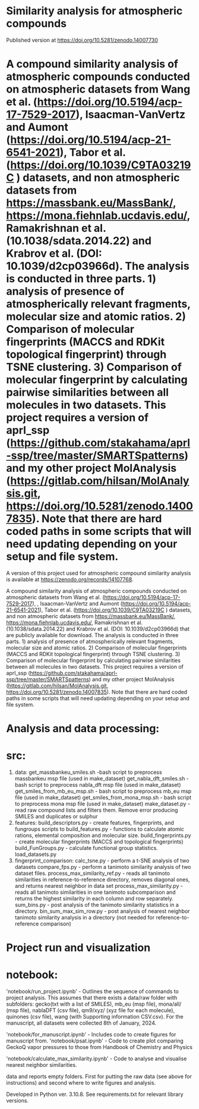 # Similarity analysis for atmospheric compounds 


Published version at https://doi.org/10.5281/zenodo.14007730


A compound similarity analysis of atmospheric compounds conducted on atmospheric datasets from Wang et al. (https://doi.org/10.5194/acp-17-7529-2017), Isaacman-VanVertz and Aumont (https://doi.org/10.5194/acp-21-6541-2021), Tabor et al. (https://doi.org/10.1039/C9TA03219C ) datasets, and non atmospheric datasets from https://massbank.eu/MassBank/, https://mona.fiehnlab.ucdavis.edu/, Ramakrishnan et al. (10.1038/sdata.2014.22) and Krabrov et al. (DOI: 10.1039/d2cp03966d). The analysis is conducted in three parts. 1) analysis of presence of atmospherically relevant fragments, molecular size and atomic ratios. 2) Comparison of molecular fingerprints (MACCS and RDKit topological fingerprint) through TSNE clustering. 3) Comparison of molecular fingerprint by calculating pairwise similarities between all molecules in two datasets. This project requires a version of aprl_ssp (https://github.com/stakahama/aprl-ssp/tree/master/SMARTSpatterns) and my other project MolAnalysis (https://gitlab.com/hilsan/MolAnalysis.git, https://doi.org/10.5281/zenodo.14007835). Note that there are hard coded paths in some scripts that will need updating depending on your setup and file system.
=======
A version of this project used for atmospheric compound similarity analysis is available at https://zenodo.org/records/14107768.

A compound similarity analysis of atmospheric compounds conducted on atmospheric datasets from Wang et al. (https://doi.org/10.5194/acp-17-7529-2017), , Isaacman-VanVertz and Aumont (https://doi.org/10.5194/acp-21-6541-2021), Tabor et al. (https://doi.org/10.1039/C9TA03219C ) datasets, and non atmospheric datasets from https://massbank.eu/MassBank/, https://mona.fiehnlab.ucdavis.edu/, Ramakrishnan et al. (10.1038/sdata.2014.22) and Krabrov et al. (DOI: 10.1039/d2cp03966d) that are publicly available for download. The analysis is conducted in three parts. 1) analysis of presence of atmospherically relevant fragments, molecular size and atomic ratios. 2) Comparison of molecular fingerprints (MACCS and RDKit topological fingerprint) through TSNE clustering. 3) Comparison of molecular fingerprint by calculating pairwise similarities between all molecules in two datasets. This project requires a version of aprl_ssp (https://github.com/stakahama/aprl-ssp/tree/master/SMARTSpatterns) and my other project MolAnalysis (https://gitlab.com/hilsan/MolAnalysis.git, https://doi.org/10.5281/zenodo.14007835). Note that there are hard coded paths in some scripts that will need updating depending on your setup and file system.

# Analysis and data processing:
# src:
 1. data:
        get_massbankeu_smiles.sh -bash script to preprocess massbankeu msp file (used in make_dataset)
        get_nabla_dft_smiles.sh - bash script to preprocess nabla_dft msp file (used in make_dataset)
        get_smiles_from_mb_eu_msp.sh - bash script to preprocess mb_eu msp file (used in make_dataset)
        get_smiles_from_mona_msp.sh - bash script to preprocess mona msp file (used in make_dataset)
        make_dataset.py - read raw compound lists and filters them. Remove error producing SMILES and duplicates or sulphur 
 2. features:
        build_descriptors.py - create  features, fingerprints, and fungroups scripts to 
        build_features.py - functions to calculate atomic rations, elemental composition and molecular size.
        build_fingerprints.py - create molecular fingerprints (MACCS and topological fingerprints)
        build_FunGroups.py - calculate functional group statistics. 
        load_datasets.py
 3. fingerprint_comparison:
        calc_tsne.py  - perform a t-SNE analysis of two datasets 
        compare_fps.py - perform a tanimoto similarity analysis of two dataset files. 
        process_max_similarity_ref.py - reads all tanimoto similarities in reference-to-reference directory, removes diagonal ones, and returns nearest neighbor in data set
        process_max_similarity.py - reads all tanimoto similarities in one tanimoto subcomparison and returns the highest similarity in each column and row separately. 
        sum_bins.py - post analysis of the tanimoto similarity statistics in a directory.
        bin_sum_max_sim_row.py - post analysis of nearest neighbor tanimoto similarity analysis in a directory (not needed for reference-to-reference comparison)


# Project run and visualization 
# notebook:
 'notebook/run_project.ipynb' - Outlines the sequence of commands to project analysis. This assumes that there exists a data/raw folder with subfolders: gecko(txt with a list of SMILES), mb_eu (msp file), mona/all/ (msp file), nablaDFT (csv file), qm9/xyz/ (xyz file for each molecule), quinones (csv file), wang (with Supporting information CSV.csv). For the manuscript, all datasets were collected 8th of January, 2024.

 'notebook/for_manuscript.ipynb' - Includes code to create figures for manuscript from.
 'notebook/psat.ipynb' - Code to create plot comparing GeckoQ vapor pressures to those from Handbook of Chemistry and Physics

 'notebook/calculate_max_similarity.ipynb' - Code to analyse and visualise nearest neighbor similarities. 

 data and reports empty folders. First for putting the raw data (see above for instructions) and second where to write figures and analysis.
 



Developed in Python ver. 3.10.8. See requirements.txt for relevant library versions.
